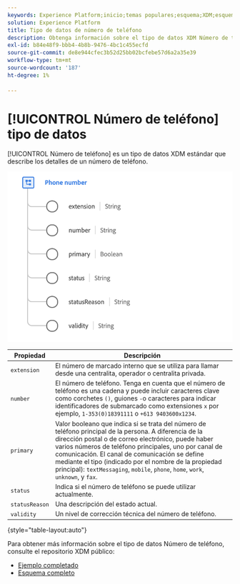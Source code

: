 ```yaml
---
keywords: Experience Platform;inicio;temas populares;esquema;XDM;esquemas;esquemas;phoneNumber;xdm:phoneNumber;tipo de datos;tipo de datos;tipo de datos;
solution: Experience Platform
title: Tipo de datos de número de teléfono
description: Obtenga información sobre el tipo de datos XDM Número de teléfono.
exl-id: b84e48f9-bbb4-4b8b-9476-4bc1c455ecfd
source-git-commit: de8e944cfec3b52d25bb02bcfebe57d6a2a35e39
workflow-type: tm+mt
source-wordcount: '187'
ht-degree: 1%

---
```


# [!UICONTROL Número de teléfono] tipo de datos

[!UICONTROL Número de teléfono] es un tipo de datos XDM estándar que describe los detalles de un número de teléfono.

<img src="../images/data-types/phone-number.png" width="600" /><br />

| Propiedad | Descripción |
| --- | --- |
| `extension` | El número de marcado interno que se utiliza para llamar desde una centralita, operador o centralita privada. |
| `number` | El número de teléfono. Tenga en cuenta que el número de teléfono es una cadena y puede incluir caracteres clave como corchetes `()`, guiones `-`o caracteres para indicar identificadores de submarcado como extensiones `x` por ejemplo, `1-353(0)18391111` o `+613 9403600x1234`. |
| `primary` | Valor booleano que indica si se trata del número de teléfono principal de la persona. A diferencia de la dirección postal o de correo electrónico, puede haber varios números de teléfono principales, uno por canal de comunicación. El canal de comunicación se define mediante el tipo (indicado por el nombre de la propiedad principal): `textMessaging`, `mobile`, `phone`, `home`, `work`, `unknown`, y `fax`. |
| `status` | Indica si el número de teléfono se puede utilizar actualmente. |
| `statusReason` | Una descripción del estado actual. |
| `validity` | Un nivel de corrección técnica del número de teléfono. |

{style="table-layout:auto"}

Para obtener más información sobre el tipo de datos Número de teléfono, consulte el repositorio XDM público:

* [Ejemplo completado](https://github.com/adobe/xdm/blob/master/components/datatypes/demographic/phonenumber.example.1.json)
* [Esquema completo](https://github.com/adobe/xdm/blob/master/components/datatypes/demographic/phonenumber.schema.json)
